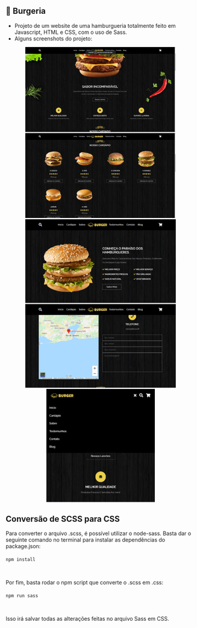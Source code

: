 ## 🍔 Burgeria
- Projeto de um website de uma hamburgueria totalmente feito em Javascript, HTML e CSS, com o uso de Sass. 
- Alguns screenshots do projeto:

<div align="center">
  <img width="400" src="assets/screenshots/1.png" style="display: inline-block">
  <img width="400" src="assets/screenshots/2.png">
  <img width="400" src="assets/screenshots/3.png">
  <img width="400" src="assets/screenshots/4.png">
  <img height="300" src="assets/screenshots/5.png">
</div>

<h2>Conversão de SCSS para CSS</h2>
<p>Para converter o arquivo .scss, é possível utilizar o node-sass. Basta dar o seguinte comando no terminal para instalar as dependências do package.json:<br><br><code>npm install</code></p>
<br>
<p>Por fim, basta rodar o npm script que converte o .scss em .css:<br><br><code>npm run sass</code></p>
<br>
<p>Isso irá salvar todas as alterações feitas no arquivo Sass em CSS.</p>
